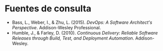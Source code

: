 # Fuentes de consulta
- Bass, L., Weber, I., & Zhu, L. (2015). *DevOps: A Software Architect's Perspective*. Addison-Wesley Professional.  
- Humble, J., & Farley, D. (2010). *Continuous Delivery: Reliable Software Releases through Build, Test, and Deployment Automation*. Addison-Wesley.  